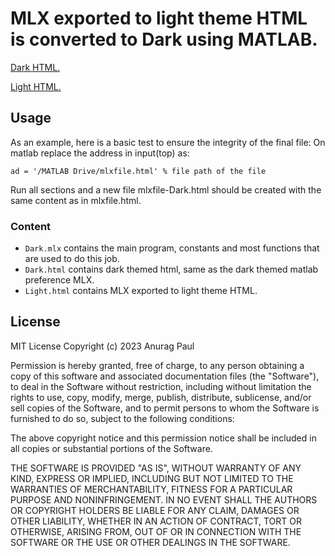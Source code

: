 # MLX exported to light theme HTML is converted to Dark using MATLAB.

[Dark HTML.](https://anuragpaul0.github.io/DarkMLXhtml/Dark.html)

[Light HTML.](https://anuragpaul0.github.io/DarkMLXhtml/Light.html)

## Usage

As an example, here is a basic test to ensure the integrity of the final file:
On matlab replace the address in input(top) as:
```
ad = '/MATLAB Drive/mlxfile.html' % file path of the file
```
Run all sections and a new file mlxfile-Dark.html should be created with the same content as in mlxfile.html.

### Content

* `Dark.mlx` contains the main program, constants and most functions that are used to do this job.
* `Dark.html` contains dark themed html, same as the dark themed matlab preference MLX.
* `Light.html` contains MLX exported to light theme HTML.

## License

MIT License
Copyright (c) 2023 Anurag Paul

Permission is hereby granted, free of charge, to any person obtaining a copy of this software and associated documentation files (the "Software"), to deal in the Software without restriction, including without limitation the rights to use, copy, modify, merge, publish, distribute, sublicense, and/or sell copies of the Software, and to permit persons to whom the Software is furnished to do so, subject to the following conditions:

The above copyright notice and this permission notice shall be included in all copies or substantial portions of the Software.

THE SOFTWARE IS PROVIDED "AS IS", WITHOUT WARRANTY OF ANY KIND, EXPRESS OR IMPLIED, INCLUDING BUT NOT LIMITED TO THE WARRANTIES OF MERCHANTABILITY, FITNESS FOR A PARTICULAR PURPOSE AND NONINFRINGEMENT. IN NO EVENT SHALL THE AUTHORS OR COPYRIGHT HOLDERS BE LIABLE FOR ANY CLAIM, DAMAGES OR OTHER LIABILITY, WHETHER IN AN ACTION OF CONTRACT, TORT OR OTHERWISE, ARISING FROM, OUT OF OR IN CONNECTION WITH THE SOFTWARE OR THE USE OR OTHER DEALINGS IN THE SOFTWARE.
